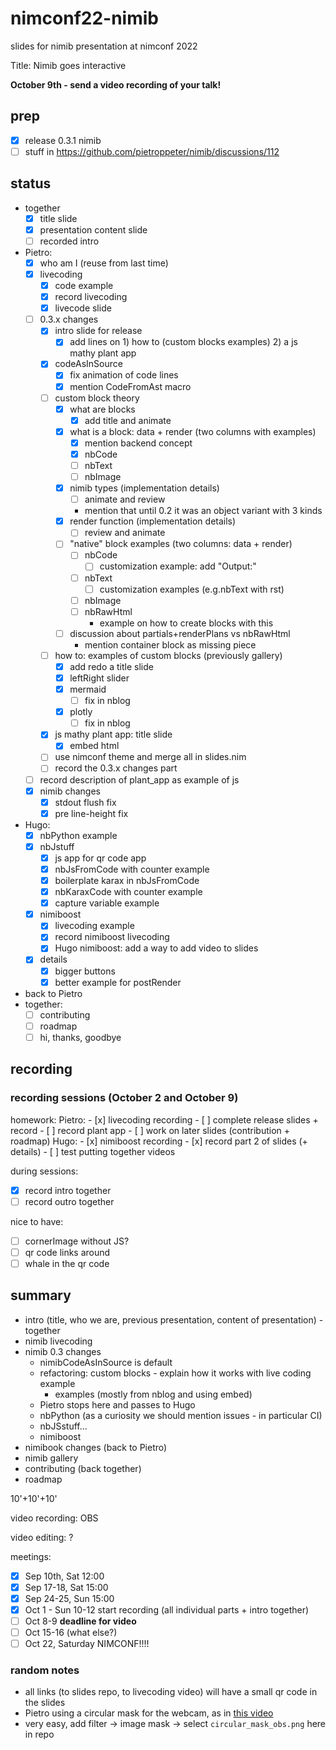 # nimconf22-nimib

slides for nimib presentation at nimconf 2022

Title: Nimib goes interactive

**October 9th - send a video recording of your talk!**

## prep

- [x] release 0.3.1 nimib
- [ ] stuff in https://github.com/pietroppeter/nimib/discussions/112

## status

- together
  - [x] title slide
  - [x] presentation content slide
  - [ ] recorded intro
- Pietro:
  - [x] who am I (reuse from last time)
  - [x] livecoding
    - [x] code example
    - [x] record livecoding
    - [x] livecode slide
  - [ ] 0.3.x changes
    - [x] intro slide for release
      - [x] add lines on 1) how to (custom blocks examples) 2) a js mathy plant app
    - [x] codeAsInSource
      - [x] fix animation of code lines
      - [x] mention CodeFromAst macro
    - [ ] custom block theory
      - [x] what are blocks
        - [x] add title and animate
      - [x] what is a block: data + render (two columns with examples)
        - [x] mention backend concept
        - [x] nbCode
        - [ ] nbText
        - [ ] nbImage
      - [x] nimib types (implementation details)
        - [ ] animate and review
        - mention that until 0.2 it was an object variant with 3 kinds
      - [x] render function (implementation details)
        - [ ] review and animate
      - [ ] "native" block examples (two columns: data + render)
        - [ ] nbCode
          - [ ] customization example: add "Output:"
        - [ ] nbText
          - [ ] customization examples (e.g.nbText with rst)
        - [ ] nbImage
        - [ ] nbRawHtml
          - example on how to create blocks with this
      - [ ] discussion about partials+renderPlans vs nbRawHtml
        - mention container block as missing piece
    - [ ] how to: examples of custom blocks (previously gallery)
      - [x] add redo a title slide
      - [x] leftRight slider      
      - [x] mermaid
        - [ ] fix in nblog
      - [x] plotly
        - [ ] fix in nblog
    - [x] js mathy plant app: title slide
      - [x] embed html
    - [ ] use nimconf theme and merge all in slides.nim
    - [ ] record the 0.3.x changes part
  - [ ] record description of plant_app as example of js
  - [x] nimib changes
    - [x] stdout flush fix
    - [x] pre line-height fix
- Hugo:
  - [x] nbPython example
  - [x] nbJstuff
    - [x] js app for qr code app
    - [x] nbJsFromCode with counter example
    - [x] boilerplate karax in nbJsFromCode
    - [x] nbKaraxCode with counter example
    - [x] capture variable example
  - [x] nimiboost
    - [x] livecoding example
    - [x] record nimiboost livecoding
    - [x] Hugo nimiboost: add a way to add video to slides
  - [x] details
    - [x] bigger buttons
    - [x] better example for postRender
- back to Pietro
- together:
  - [ ] contributing
  - [ ] roadmap
  - [ ] hi, thanks, goodbye

## recording

### recording sessions (October 2 and October 9)

homework:
  Pietro:
    - [x] livecoding recording
    - [ ] complete release slides + record
    - [ ] record plant app
    - [ ] work on later slides (contribution + roadmap)
  Hugo:
    - [x] nimiboost recording
    - [x] record part 2 of slides (+ details)
    - [ ] test putting together videos

during sessions:
  - [x] record intro together
  - [ ] record outro together

nice to have:
  - [ ] cornerImage without JS?
  - [ ] qr code links around
  - [ ] whale in the qr code

## summary

- intro (title, who we are, previous presentation, content of presentation) - together
- nimib livecoding
- nimib 0.3 changes
  - nimibCodeAsInSource is default
  - refactoring: custom blocks - explain how it works with live coding example
    - examples (mostly from nblog and using embed)
  - Pietro stops here and passes to Hugo
  - nbPython (as a curiosity we should mention issues - in particular CI)
  - nbJSstuff...
  - nimiboost
- nimibook changes (back to Pietro)
- nimib gallery
- contributing (back together)
- roadmap

10'+10'+10'

video recording: OBS

video editing: ?

meetings:
- [x] Sep 10th, Sat 12:00
- [x] Sep 17-18, Sat 15:00
- [x] Sep 24-25, Sun 15:00
- [x] Oct 1 - Sun 10-12 start recording (all individual parts + intro together)
- [ ] Oct 8-9 **deadline for video**
- [ ] Oct 15-16 (what else?)
- [ ] Oct 22, Saturday NIMCONF!!!!

### random notes

- all links (to slides repo, to livecoding video) will have a small qr code in the slides
- Pietro using a circular mask for the webcam, as in [this video](https://www.youtube.com/watch?v=4i5rTa7m9Uo)
- very easy, add filter -> image mask -> select `circular_mask_obs.png` here in repo
